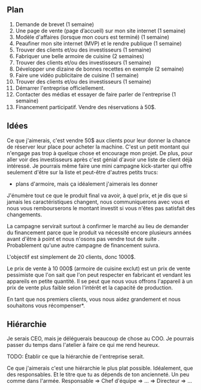 Plan
-----

1.  Demande de brevet (1 semaine)
2.  Une page de vente (page d’accueil) sur mon site internet (1 semaine)
3.  Modèle d'affaires (lorsque mon cours est terminé) (1 semaine)
4.  Peaufiner mon site internet (MVP) et le rendre publique (1 semaine)
5.  Trouver des clients et/ou des investisseurs (1 semaine)
6.  Fabriquer une belle armoire de cuisine (2 semaines)
7.  Trouver des clients et/ou des investisseurs (1 semaine)
8.  Développer une dizaine de bonnes recettes en exemple (2 semaine)
9.  Faire une vidéo publicitaire de cuisine (1 semaine)
10. Trouver des clients et/ou des investisseurs (1 semaine)
11. Démarrer l'entreprise officiellement.
12. Contacter des médias et essayer de faire parler de l'entreprise
    (1 semaine)
13. Financement participatif. Vendre des réservations à 50$.

Idées
-----

Ce que j'aimerais, c'est vendre 50\$ aux clients pour leur donner la
chance de réserver leur place pour acheter la machine. C'est un petit
montant qui n'engage pas trop à quelque chose et encourage mon projet.
De plus, pour aller voir des investisseurs après c'est génial d'avoir
une liste de client déjà intéressé. Je pourrais même faire une mini
campagne kick-starter qui offre seulement d'être sur la liste et
peut-être d'autres petits trucs:

-   plans d'armoire, mais ça idéalement j'aimerais les donner

J'énumère tout ce que le produit final va avoir, à quel prix, et je dis
que si jamais les caractéristiques changent, nous communiquerons avec
vous et nous vous rembourserons le montant investit si vous n'êtes pas
satisfait des changements.

La campagne servirait surtout à confirmer le marché au lieu de demander
du financement parce que le produit va nécessité encore plusieurs années
avant d'être à point et nous n'osons pas vendre tout de suite .
Probablement qu'une autre campagne de financement suivra.

L'objectif est simplement de 20 clients, donc 1000\$.

Le prix de vente à 10 000\$ (armoire de cuisine exclut) est un prix de
vente pessimiste que l'on sait que l'on peut respecter en fabricant et
vendant les appareils en petite quantité. Il se peut que nous vous
offrons l'appareil à un prix de vente plus faible selon l'intérêt et la
capacité de production.

En tant que nos premiers clients, vous nous aidez grandement et nous
souhaitons vous récompenser\*.

Hiérarchie
----------

Je serais CEO, mais je déléguerais beaucoup de chose au COO. Je pourrais
passer du temps dans l'atelier à faire ce qui me rend heureux.

TODO: Établir ce que la hiérarchie de l'entreprise serait.

Ce que j'aimerais c'est une hiérarchie le plus plat possible.
Idéalement, que des responsables. Et le titre que tu as dépends de ton
ancienneté. Un peu comme dans l'armée. Responsable =&gt; Chef d'équipe
=&gt; ... =&gt; Directeur =&gt; ...
